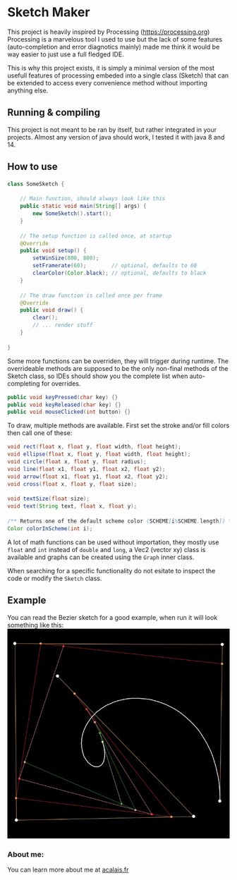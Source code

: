# Sketch Maker

This project is heavily inspired by Processing (https://processing.org) Processing is a marvelous tool I used to use but the lack of some features (auto-completion and error diagnotics mainly) made me think it would be way easier to just use a full fledged IDE.

This is why this project exists, it is simply a minimal version of the most usefull features of processing embeded into a single class (Sketch) that can be extended to access every convenience method without importing anything else.

## Running & compiling

This project is not meant to be ran by itself, but rather integrated in your projects.
Almost any version of java should work, I tested it with java 8 and 14.

## How to use

```java
class SomeSketch {
	
	// Main function, should always look like this
	public static void main(String[] args) {
		new SomeSketch().start();
	}
	
	// The setup function is called once, at startup
	@Override
	public void setup() {
		setWinSize(800, 800);
		setFramerate(60);        // optional, defaults to 60
		clearColor(Color.black); // optional, defaults to black
	}
	
	// The draw function is called once per frame
	@Override
	public void draw() {
		clear();
		// ... render stuff
	}
	
}
```

Some more functions can be overriden, they will trigger during runtime. The overrideable methods are supposed to be the only non-final methods of the Sketch class, so IDEs should show you the complete list when auto-completing for overrides.
```java
public void keyPressed(char key) {}
public void keyReleased(char key) {}
public void mouseClicked(int button) {}
```

To draw, multiple methods are available. First set the stroke and/or fill colors then call one of these:
```java
void rect(float x, float y, float width, float height);
void ellipse(float x, float y, float width, float height);
void circle(float x, float y, float radius);
void line(float x1, float y1, float x2, float y2);
void arrow(float x1, float y1, float x2, float y2);
void cross(float x, float y, float size);

void textSize(float size);
void text(String text, float x, float y);

/** Returns one of the default scheme color (SCHEME[i%SCHEME.length]) */
Color colorInScheme(int i);
```

A lot of math functions can be used without importation, they mostly use `float` and `int` instead of `double` and `long`, a Vec2 (vector xy) class is available and graphs can be created using the `Graph` inner class.

When searching for a specific functionality do not esitate to inspect the code or modify the `Sketch` class.

## Example

You can read the Bezier sketch for a good example, when run it will look something like this:
![could not load image](https://github.com/Akahara/SketchMaker/blob/master/screens/bezier.jpeg?raw=true)


### About me:
You can learn more about me at [acalais.fr](acalais.fr)
